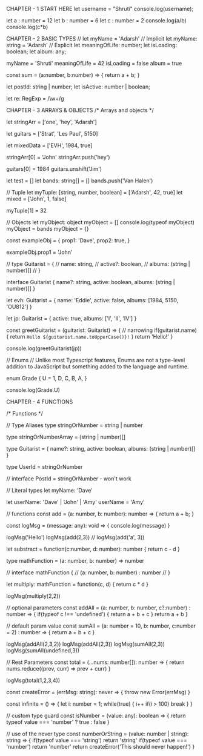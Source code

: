 CHAPTER - 1 START HERE
let username = "Shruti"
console.log(username);

let a : number = 12
let b : number = 6
let c : number = 2
console.log(a/b)
console.log(c*b)


CHAPTER - 2 BASIC TYPES
// let myName = 'Adarsh' // Implicit
let myName: string = 'Adarsh' // Explicit
let meaningOfLife: number;
let isLoading: boolean;
let album: any;

myName = 'Shruti'
meaningOfLife = 42
isLoading = false
album = true

const sum = (a:number, b:number) => {
    return a + b;
}

let postId: string | number;
let isActive: number | boolean;

let re: RegExp = /\w+/g


CHAPTER - 3 ARRAYS & OBJECTS
/* Arrays and objects */

let stringArr = ['one', 'hey', 'Adarsh']

let guitars = ['Strat', 'Les Paul', 5150]

let mixedData = ['EVH', 1984, true]

stringArr[0] = 'John'
stringArr.push('hey')

guitars[0] = 1984
guitars.unshift('Jim')

let test = []
let bands: string[] = []
bands.push('Van Halen')

// Tuple
let myTuple: [string, number, boolean] = ['Adarsh', 42, true]
let mixed = ['John', 1, false]

myTuple[1] = 32

// Objects
let myObject: object
myObject = []
console.log(typeof myObject)
myObject = bands
myObject = {}

const exampleObj = {
    prop1: 'Dave',
    prop2: true,
}

exampleObj.prop1 = 'John'

// type Guitarist = {
//     name: string,
//     active?: boolean,
//     albums: (string | number)[]
// }

interface Guitarist {
    name?: string,
    active: boolean,
    albums: (string | number)[]
}

let evh: Guitarist = {
    name: 'Eddie',
    active: false,
    albums: [1984, 5150, 'OU812']
}

let jp: Guitarist = {
    active: true,
    albums: ['I', 'II', 'IV']
}

const greetGuitarist = (guitarist: Guitarist) => {
    // narrowing
    if(guitarist.name) {
        return `Hello ${guitarist.name.toUpperCase()}!`
    }
    return 'Hello!'
}

console.log(greetGuitarist(jp))

// Enums
// Unlike most Typescript features, Enums are not a type-level addition to JavaScript but something added to the language and runtime.

enum Grade {
    U = 1,
    D,
    C,
    B,
    A,
}

console.log(Grade.U)


CHAPTER - 4 FUNCTIONS

/* Functions */

// Type Aliases
type stringOrNumber = string | number

type stringOrNumberArray = (string | number)[]

type Guitarist = {
    name?: string,
    active: boolean,
    albums: (string | number)[]
}

type UserId = stringOrNumber

// interface PostId = stringOrNumber - won't work

// Literal types
let myName: 'Dave'

let userName: 'Dave' | 'John' | 'Amy'
userName = 'Amy'

// functions
const add = (a: number, b: number): number => {
    return a + b;
}

const logMsg = (message: any): void => {
    console.log(message)
}

logMsg('Hello')
logMsg(add(2,3))
// logMsg(add('a', 3))

let substract = function(c:number, d: number): number {
    return c - d
}

type mathFunction = (a: number, b: number) => number

// interface mathFunction { 
//     (a: number, b: number) : number 
// }

let multiply: mathFunction = function(c, d) {
    return c * d
}

logMsg(multiply(2,2))

// optional parameters
const addAll = (a: number, b: number, c?:number) : number => {
    if(typeof c !== 'undefined') {
        return a + b + c
    }
    return a + b
}

// default param value
const sumAll = (a: number = 10, b: number, c:number = 2) : number => {
    return a + b + c
}

logMsg(addAll(2,3,2))
logMsg(addAll(2,3))
logMsg(sumAll(2,3))
logMsg(sumAll(undefined,3))

// Rest Parameters
const total = (...nums: number[]): number => {
    return nums.reduce((prev, curr) => prev + curr)
}

logMsg(total(1,2,3,4))

const createError = (errMsg: string): never => {
    throw new Error(errMsg)
}

const infinite = () => {
    let i: number = 1;
    while(true) {
        i++
        if(i > 100) break
    }
}

// custom type guard
const isNumber = (value: any): boolean => {
    return typeof value === 'number'
    ? true : false
}

// use of the never type
const numberOrString = (value: number | string): string => {
    if(typeof value === 'string') return 'string'
    if(typeof value === 'number') return 'number'
    return createError('This should never happen!')
}